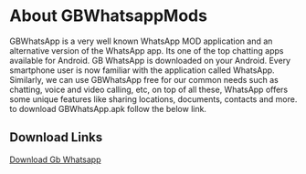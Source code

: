 # About GBWhatsappMods

GBWhatsApp is a very well known WhatsApp MOD application and an alternative version of the WhatsApp app. Its one of the top chatting apps available for Android. GB WhatsApp is downloaded on your Android. Every smartphone user is now familiar with the application called WhatsApp. Similarly, we can use GBWhatsApp free for our common needs such as chatting, voice and video calling, etc, on top of all these, WhatsApp offers some unique features like sharing locations, documents, contacts and more. to download GBWhatsApp.apk follow the below link.

## Download Links
[Download Gb Whatsapp](https://devlopersguide.com/gbwhatsapp-download-latest-version/, "Download Gb whatsapp")
